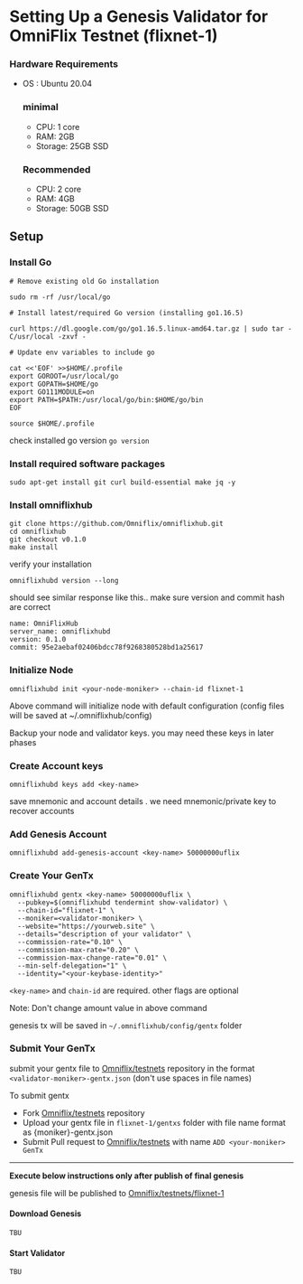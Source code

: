 # Setting Up a Genesis Validator for OmniFlix Testnet (flixnet-1)

### Hardware Requirements

- OS : Ubuntu 20.04
  ### minimal
  
  - CPU: 1 core
  - RAM: 2GB
  - Storage: 25GB SSD
  ### Recommended
  - CPU: 2 core
  - RAM: 4GB
  - Storage: 50GB SSD
  

Setup 
---
### Install Go
```
# Remove existing old Go installation

sudo rm -rf /usr/local/go

# Install latest/required Go version (installing go1.16.5)

curl https://dl.google.com/go/go1.16.5.linux-amd64.tar.gz | sudo tar -C/usr/local -zxvf -

# Update env variables to include go

cat <<'EOF' >>$HOME/.profile
export GOROOT=/usr/local/go
export GOPATH=$HOME/go
export GO111MODULE=on
export PATH=$PATH:/usr/local/go/bin:$HOME/go/bin
EOF

source $HOME/.profile
```
check installed go version
`go version`
### Install required software packages
```
sudo apt-get install git curl build-essential make jq -y
```

### Install omniflixhub
```
git clone https://github.com/Omniflix/omniflixhub.git
cd omniflixhub
git checkout v0.1.0
make install
```
verify your installation
```
omniflixhubd version --long
```
should see similar response like this.. make sure version and commit hash are correct
  ```
 name: OmniFlixHub
server_name: omniflixhubd
version: 0.1.0
commit: 95e2aebaf02406bdcc78f9268380528bd1a25617
```
### Initialize Node
```
omniflixhubd init <your-node-moniker> --chain-id flixnet-1 
```
Above command will initialize node with default configuration (config files will be saved at  ~/.omniflixhub/config)

Backup your node and validator keys. you may need these keys in later phases

### Create Account keys 
```
omniflixhubd keys add <key-name>
```
save mnemonic and account details . we need mnemonic/private key to recover accounts 

### Add Genesis Account
```
omniflixhubd add-genesis-account <key-name> 50000000uflix
```
### Create Your GenTx
```
omniflixhubd gentx <key-name> 50000000uflix \
  --pubkey=$(omniflixhubd tendermint show-validator) \
  --chain-id="flixnet-1" \
  --moniker=<validator-moniker> \
  --website="https://yourweb.site" \
  --details="description of your validator" \
  --commission-rate="0.10" \
  --commission-max-rate="0.20" \
  --commission-max-change-rate="0.01" \
  --min-self-delegation="1" \
  --identity="<your-keybase-identity>" 
```
`<key-name>` and `chain-id` are required. other flags are optional

Note: Don't change amount value in above command 

genesis tx will be saved in `~/.omniflixhub/config/gentx` folder

### Submit Your GenTx
submit your gentx file to [Omniflix/testnets](https://github.com/Omniflix/testnets) repository in the format `<validator-moniker>-gentx.json` (don\'t use spaces in file names) 


 To submit gentx
 
   - Fork [Omniflix/testnets](https://github.com/Omniflix/testnets) repository
   - Upload your gentx file in `flixnet-1/gentxs` folder with file name format as {moniker}-gentx.json
   - Submit Pull request to [Omniflix/testnets](https://github.com/Omniflix/testnets) with name `ADD <your-moniker> GenTx`

---



**Execute below instructions only after publish of final genesis**

genesis file will be published to [Omniflix/testnets/flixnet-1](https://github.com/Omniflix/testnets)  

 #### Download Genesis 
 ```
 TBU
 ```

#### Start Validator
 ```
TBU
```

